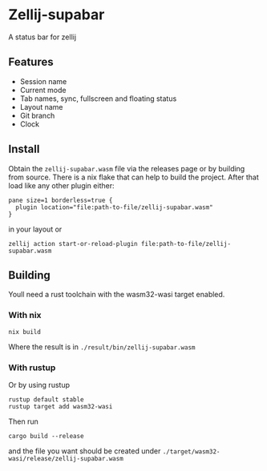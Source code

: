 # Zellij-supabar
A status bar for zellij

## Features
- Session name
- Current mode
- Tab names, sync, fullscreen and floating status
- Layout name
- Git branch
- Clock

## Install
Obtain the `zellij-supabar.wasm` file via the releases page or by building from source.
There is a nix flake that can help to build the project.
After that load like any other plugin either:
```kdl
pane size=1 borderless=true {
  plugin location="file:path-to-file/zellij-supabar.wasm"
}

```
in your layout or 

```fish
zellij action start-or-reload-plugin file:path-to-file/zellij-supabar.wasm
```

## Building
Youll need a rust toolchain with the wasm32-wasi target enabled.

### With nix
```fish
nix build
```
Where the result is in `./result/bin/zellij-supabar.wasm`

### With rustup
Or by using rustup
```fish
rustup default stable
rustup target add wasm32-wasi
```
Then run 
```
cargo build --release
```
and the file you want should be created under `./target/wasm32-wasi/release/zellij-supabar.wasm`
